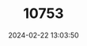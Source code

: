 ---
title: "10753"
category: "Hystrix pumila"
draft: false
date: 2024-02-22 13:03:50
languages:
  English: ["Indonesian Porcupine", "Palawan Porcupine", "Phillipine Porcupine"]
---